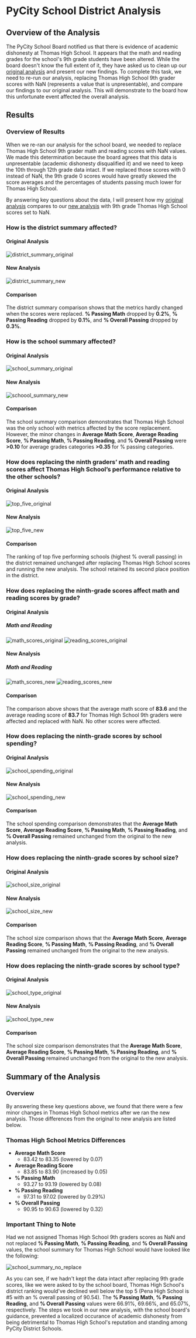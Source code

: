# PyCity School District Analysis

## Overview of the Analysis

The PyCity School Board notified us that there is evidence of academic dishonesty at Thomas High School. It appears that the math and reading grades for the school's 9th grade students have been altered. While the board doesn't know the full extent of it, they have asked us to clean up our [original analysis](https://github.com/dwwatson1/School_District_Analysis/blob/main/PyCitySchools.ipynb) and present our new findings. To complete this task, we need to re-run our analysis, replacing Thomas High School 9th grader scores with NaN (represents a value that is unpresentable), and compare our findings to our original analysis. This will demonstrate to the board how this unfortunate event affected the overall analysis. 

## Results

### Overview of Results

When we re-ran our analysis for the school board, we needed to replace Thomas High School 9th grader math and reading scores with NaN values. We made this determination because the board agrees that this data is unpresentable (academic dishonesty disqualified it) and we need to keep the 10th through 12th grade data intact. If we replaced those scores with 0 instead of NaN, the 9th grade 0 scores would have greatly skewed the score averages and the percentages of students passing much lower for Thomas High School.

By answering key questions about the data, I will present how my [original analysis](https://github.com/dwwatson1/School_District_Analysis/blob/main/PyCitySchools.ipynb) compares to our [new analysis](https://github.com/dwwatson1/School_District_Analysis/blob/main/PyCitySchools_Challenge.ipynb) with 9th grade Thomas High School scores set to NaN.

### How is the district summary affected?
#### Original Analysis
![district_summary_original](https://github.com/dwwatson1/School_District_Analysis/blob/main/Resources/district_summary_original.PNG)

#### New Analysis
![district_summary_new](https://github.com/dwwatson1/School_District_Analysis/blob/main/Resources/district_summary_new.PNG)

#### Comparison
The district summary comparison shows that the metrics hardly changed when the scores were replaced. **% Passing Math** dropped by **0.2%**, **% Passing Reading** dropped by **0.1%**, and **% Overall Passing** dropped by **0.3%**. 

### How is the school summary affected?
#### Original Analysis
![school_summary_original](https://github.com/dwwatson1/School_District_Analysis/blob/main/Resources/school_summary_original.PNG)

#### New Analysis
![schoool_summary_new](https://github.com/dwwatson1/School_District_Analysis/blob/main/Resources/schoool_summary_new.PNG)

#### Comparison
The school summary comparison demonstrates that Thomas High School was the only school with metrics affected by the score replacement. However, the minor changes in **Average Math Score**, **Average Reading Score**, **% Passing Math**, **% Passing Reading**, and **% Overall Passing** were **>0.10** for average grades categories **>0.35** for % passing categories. 

### How does replacing the ninth graders’ math and reading scores affect Thomas High School’s performance relative to the other schools?
#### Original Analysis
![top_five_original](https://github.com/dwwatson1/School_District_Analysis/blob/main/Resources/top_five_original.PNG)

#### New Analysis
![top_five_new](https://github.com/dwwatson1/School_District_Analysis/blob/main/Resources/top_five_new.PNG)

#### Comparison
The ranking of top five performing schools (highest % overall passing) in the district remained unchanged after replacing Thomas High School scores and running the new analysis. The school retained its second place position in the district.

### How does replacing the ninth-grade scores affect math and reading scores by grade?
#### Original Analysis

##### Math and Reading

![math_scores_original](https://github.com/dwwatson1/School_District_Analysis/blob/main/Resources/math_scores_original.PNG)    ![reading_scores_original](https://github.com/dwwatson1/School_District_Analysis/blob/main/Resources/reading_scores_original.PNG)

#### New Analysis

##### Math and Reading
![math_scores_new](https://github.com/dwwatson1/School_District_Analysis/blob/main/Resources/math_scores_new.PNG)    ![reading_scores_new](https://github.com/dwwatson1/School_District_Analysis/blob/main/Resources/reading_scores_new.PNG)

#### Comparison
The comparison above shows that the average math score of **83.6** and the average reading score of  **83.7** for Thomas High School 9th graders were affected and replaced with NaN. No other scores were affected.

### How does replacing the ninth-grade scores by school spending?
#### Original Analysis
![school_spending_original](https://github.com/dwwatson1/School_District_Analysis/blob/main/Resources/school_spending_original.PNG)

#### New Analysis
![school_spending_new](https://github.com/dwwatson1/School_District_Analysis/blob/main/Resources/school_spending_new.PNG)

#### Comparison
The school spending comparison demonstrates that the **Average Math Score**, **Average Reading Score**, **% Passing Math**, **% Passing Reading**, and **% Overall Passing** remained unchanged from the original to the new analysis.

### How does replacing the ninth-grade scores by school size?
#### Original Analysis
![school_size_original](https://github.com/dwwatson1/School_District_Analysis/blob/main/Resources/school_size_original.PNG)

#### New Analysis
![school_size_new](https://github.com/dwwatson1/School_District_Analysis/blob/main/Resources/school_size_new.PNG)

#### Comparison
The school size comparison shows that the **Average Math Score**, **Average Reading Score**, **% Passing Math**, **% Passing Reading**, and **% Overall Passing** remained unchanged from the original to the new analysis.

### How does replacing the ninth-grade scores by school type?
#### Original Analysis
![school_type_original](https://github.com/dwwatson1/School_District_Analysis/blob/main/Resources/school_type_original.PNG)

#### New Analysis
![school_type_new](https://github.com/dwwatson1/School_District_Analysis/blob/main/Resources/school_type_new.PNG)

#### Comparison
The school size comparison demonstrates that the **Average Math Score**, **Average Reading Score**, **% Passing Math**, **% Passing Reading**, and **% Overall Passing** remained unchanged from the original to the new analysis.

## Summary of the Analysis
### Overview
By answering these key questions above, we found that there were a few minor changes in Thomas High School metrics after we ran the new analysis. Those differences from the original to new analysis are listed below.

### Thomas High School Metrics Differences
* **Average Math Score**
  * 83.42 to 83.35 (lowered by 0.07)
* **Average Reading Score**
  * 83.85 to 83.90 (increased by 0.05)
* **% Passing Math**
  * 93.27 to 93.19 (lowered by 0.08)
* **% Passing Reading**
  * 97.31 to 97.02 (lowered by 0.29%)
* **% Overall Passing**
  * 90.95 to 90.63 (lowered by 0.32)

### Important Thing to Note
Had we not assigned Thomas High School 9th graders scores as NaN and not replaced **% Passing Math**, **% Passing Reading**, and **% Overall Passing** values, the school summary for Thomas High School would have looked like the following:

![school_summary_no_replace](https://github.com/dwwatson1/School_District_Analysis/blob/main/Resources/school_summary_no_replace.PNG)

As you can see, if we hadn't kept the data intact after replacing 9th grade scores, like we were asked to by the school board, Thomas High School's district ranking would've declined well below the top 5 (Pena High School is #5 with an % overall passing of 90.54). The **% Passing Math**, **% Passing Reading**, and **% Overall Passing** values were 66.91%, 69.66%, and 65.07%, respectively. The steps we took in our new analysis, with the school board's guidance, prevented a localized occurance of academic dishonesty from being detrimental to Thomas High School's reputation and standing among PyCity District Schools.     
